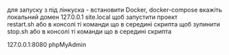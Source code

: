 для запуску з під лінкуска -
  встановити 
      Docker, docker-compose
  вкажіть локальний домен 
      127.0.0.1 site.local
щоб запустити проект  
      restart.sh або в консолі ті команди що в середині скрипта
щоб зупинити 
      stop.sh або в консолі ті команди що в середині скрипта

127.0.0.1:8080 phpMyAdmin
